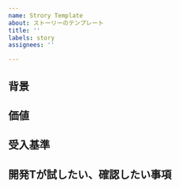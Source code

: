 ```yaml
---
name: Strory Template
about: ストーリーのテンプレート
title: ''
labels: story
assignees: ''

---
```


## 背景


## 価値


## 受入基準


## 開発Tが試したい、確認したい事項
